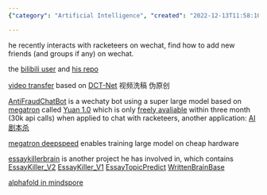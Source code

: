 ```yaml
---
{"category": "Artificial Intelligence", "created": "2022-12-13T11:58:10+00:00", "date": "2022-12-13 11:58:10", "description": "Turing-Project focuses on Artificial Intelligence and Natural Language Processing, developing innovative tools such as AntiFraudChatBot and Video Transfer. They have collaborated with technologies like Megatron, Yuan 1.0, and DCT-Net for various applications. However, their work is only accessible for a limited time before restrictions are applied.", "modified": "2022-12-17T01:23:30+08:00", "tags": ["AI", "NLP", "Turing-Project", "AntiFraudChatBot", "Video Transfer", "Megatron", "Yuan 1.0", "DCT-Net"], "title": "Turing-Project And His Works On Ai And Nlp"}

---
```


he recently interacts with racketeers on wechat, find how to add new friends (and groups if any) on wechat.

the [bilibili user](https://space.bilibili.com/371846699) and [his repo](https://github.com/youngfish42?tab=repositories)

[video transfer](https://github.com/Turing-Project/AI-Video-Transfer) based on [DCT-Net](https://github.com/menyifang/DCT-Net) 视频洗稿 伪原创

[AntiFraudChatBot](https://github.com/Turing-Project/AntiFraudChatBot) is a wechaty bot using a super large model based on [megatron](https://github.com/NVIDIA/Megatron-LM) called [Yuan 1.0](https://github.com/Shawn-Inspur/Yuan-1.0) which is only [freely avaliable](https://air.inspur.com/home) within three month (30k api calls) when applied to chat with racketeers, another application: [AI剧本杀](https://github.com/bigbrother666sh/shezhangbujianle)

[megatron deepspeed](https://github.com/bigscience-workshop/Megatron-DeepSpeed) enables training large model on cheap hardware

[essaykillerbrain](https://github.com/EssayKillerBrain) is another project he has involved in, which contains [EssayKiller_V2](https://github.com/EssayKillerBrain/EssayKiller_V2) [EssayKiller_V1](https://github.com/EssayKillerBrain/EssayKiller_V1) [EssayTopicPredict](https://github.com/EssayKillerBrain/EssayTopicPredict) [WrittenBrainBase](https://github.com/EssayKillerBrain/WritterBrainBase)

[alphafold in mindspore](https://github.com/Tssck/AlphaFold2-Chinese)
